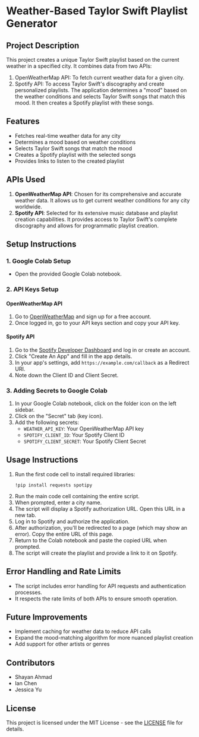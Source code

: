 # Weather-Based Taylor Swift Playlist Generator
## Project Description
This project creates a unique Taylor Swift playlist based on the current weather in a specified city. It combines data from two APIs:
1. OpenWeatherMap API: To fetch current weather data for a given city.
2. Spotify API: To access Taylor Swift's discography and create personalized playlists.
The application determines a "mood" based on the weather conditions and selects Taylor Swift songs that match this mood. It then creates a Spotify playlist with these songs.
## Features
- Fetches real-time weather data for any city
- Determines a mood based on weather conditions
- Selects Taylor Swift songs that match the mood
- Creates a Spotify playlist with the selected songs
- Provides links to listen to the created playlist
## APIs Used
1. **OpenWeatherMap API**: Chosen for its comprehensive and accurate weather data. It allows us to get current weather conditions for any city worldwide.
2. **Spotify API**: Selected for its extensive music database and playlist creation capabilities. It provides access to Taylor Swift's complete discography and allows for programmatic playlist creation.
## Setup Instructions
### 1. Google Colab Setup
- Open the provided Google Colab notebook.
### 2. API Keys Setup
#### OpenWeatherMap API
1. Go to [OpenWeatherMap](https://openweathermap.org/) and sign up for a free account.
2. Once logged in, go to your API keys section and copy your API key.
#### Spotify API
1. Go to the [Spotify Developer Dashboard](https://developer.spotify.com/dashboard/) and log in or create an account.
2. Click "Create An App" and fill in the app details.
3. In your app's settings, add `https://example.com/callback` as a Redirect URI.
4. Note down the Client ID and Client Secret.
### 3. Adding Secrets to Google Colab
1. In your Google Colab notebook, click on the folder icon on the left sidebar.
2. Click on the "Secret" tab (key icon).
3. Add the following secrets:
   - `WEATHER_API_KEY`: Your OpenWeatherMap API key
   - `SPOTIFY_CLIENT_ID`: Your Spotify Client ID
   - `SPOTIFY_CLIENT_SECRET`: Your Spotify Client Secret
## Usage Instructions
1. Run the first code cell to install required libraries:
   ```
   !pip install requests spotipy
   ```
2. Run the main code cell containing the entire script.
3. When prompted, enter a city name.
4. The script will display a Spotify authorization URL. Open this URL in a new tab.
5. Log in to Spotify and authorize the application.
6. After authorization, you'll be redirected to a page (which may show an error). Copy the entire URL of this page.
7. Return to the Colab notebook and paste the copied URL when prompted.
8. The script will create the playlist and provide a link to it on Spotify.
## Error Handling and Rate Limits
- The script includes error handling for API requests and authentication processes.
- It respects the rate limits of both APIs to ensure smooth operation.
## Future Improvements
- Implement caching for weather data to reduce API calls
- Expand the mood-matching algorithm for more nuanced playlist creation
- Add support for other artists or genres
## Contributors
- Shayan Ahmad
- Ian Chen
- Jessica Yu
## License
This project is licensed under the MIT License - see the [LICENSE](LICENSE) file for details.
